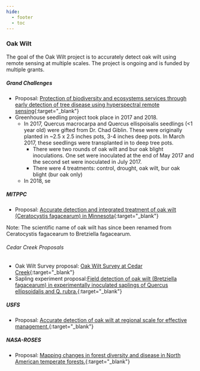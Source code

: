 ```yaml
---
hide:
  - footer
  - toc
---
```


### Oak Wilt

The goal of the Oak Wilt project is to accurately detect oak wilt using remote sensing at multiple scales. The project is ongoing and is funded by multiple grants.

##### Grand Challenges

- Proposal: [Protection of biodiversity and ecosystems services through early detection of tree disease using hyperspectral remote sensing](https://drive.google.com/file/d/1c6Nv27WIEki9eaBbhoWkZwIch5fQmCmo/view?usp=sharing){:target="\_blank"}
- Greenhouse seedling project took place in 2017 and 2018.
    - In 2017, Quercus macrocarpa and Quercus ellispoisalis seedlings (<1 year old) were gifted from Dr. Chad Giblin. These were originally planted in ~2.5 x 2.5 inches pots, 3-4 inches deep pots. In March 2017, these seedlings were transplanted in to deep tree pots.
        - There were two rounds of oak wilt and bur oak blight inoculations. One set were inoculated at the end of May 2017 and the second set were inoculated in July 2017.
        - There were 4 treatments: control, drought, oak wilt, bur oak blight (bur oak only)
    - In 2018, se

##### MITPPC

-   Proposal: [Accurate detection and integrated treatment of oak wilt (Ceratocystis fagacearum) in Minnesota](https://drive.google.com/file/d/1ICaRB7J1mkWSLtR7Ga6hXiAlgFPiiRaa/view?usp=sharing){:target="\_blank"}

Note: The scientific name of oak wilt has since been renamed from Ceratocystis fagacearum to Bretziella fagacearum.

###### Cedar Creek Proposals

-   Oak Wilt Survey proposal: [Oak Wilt Survey at Cedar Creek](https://drive.google.com/file/d/1wbM3HO-71f692EcY1NuM8qAlgpC9pqFa/view?usp=sharing){:target="\_blank"}  
-   Sapling experiment proposal:[Field detection of oak wilt (Bretziella fagacearum) in experimentally inoculated saplings of Quercus ellipsoidalis and Q. rubra.](https://drive.google.com/file/d/1CxZXH8rO_kmqmU5LR7xJyPS5xICWe60M/view?usp=sharing){:target="\_blank"}

##### USFS

-   Proposal: [Accurate detection of oak wilt at regional scale for effective management.](https://docs.google.com/document/d/16nlM2gchtRKw3NYZxfGCaE3Qizb3bs9c/edit?usp=sharing&ouid=117278050553426340443&rtpof=true&sd=true){:target="\_blank"}

##### NASA-ROSES

-   Proposal: [Mapping changes in forest diversity and disease in North American temperate forests.](https://drive.google.com/file/d/1cI6hjqMsF03rtaxYZ2RP0ITwSgOPzN1u/view?usp=sharing){:target="\_blank"}
